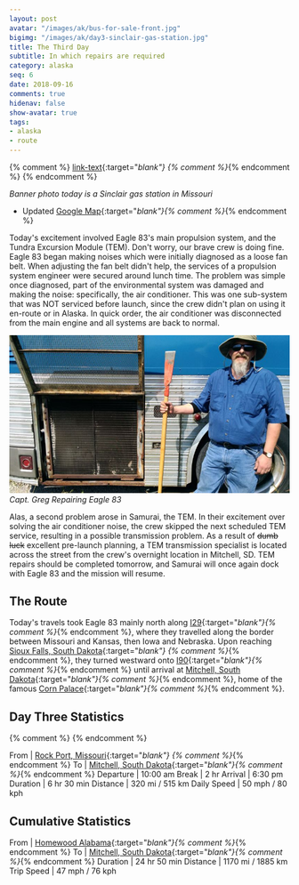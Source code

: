 ```yaml
---
layout: post
avatar: "/images/ak/bus-for-sale-front.jpg"
bigimg: "/images/ak/day3-sinclair-gas-station.jpg"
title: The Third Day
subtitle: In which repairs are required
category: alaska
seq: 6
date: 2018-09-16
comments: true
hidenav: false
show-avatar: true
tags:
- alaska
- route
---
```


{% comment %}
[link-text](link-url){:target="_blank"}
{% comment %}_{% endcomment %}
{% endcomment %}


*Banner photo today is a Sinclair gas station in Missouri*

* Updated [Google Map](https://drive.google.com/open?id=1QToP1iDFNB0dEk8pjlkAVyIr8ThzeEdh&usp=sharing){:target="_blank"}{% comment %}_{% endcomment %}

Today's excitement involved Eagle 83's main propulsion system, 
and the Tundra Excursion Module (TEM). Don't worry, our brave crew is doing fine.
Eagle 83 began making noises which were initially diagnosed as a loose fan belt.
When adjusting the fan belt didn't help, the services of a propulsion system engineer
were secured around lunch time.  The problem was simple once diagnosed, part of
the environmental system was damaged and making the noise: specifically, the air conditioner.
This was one sub-system that was NOT serviced before launch, since the crew didn't plan
on using it en-route or in Alaska.  In quick order, the air conditioner was disconnected
from the main engine and all systems are back to normal.

![day3-repairs](/images/ak/day3-repairs.jpg)
*Capt. Greg Repairing Eagle 83*

Alas, a second problem arose in Samurai, the TEM.  In their excitement over solving the
air conditioner noise, the crew skipped the next scheduled TEM service, resulting
in a possible transmission problem.  As a result of ~~dumb luck~~ excellent pre-launch planning,
a TEM transmission specialist is located across the street from the crew's overnight location
in Mitchell, SD.  TEM repairs should be completed tomorrow, and Samurai will once again dock 
with Eagle 83 and the mission will resume.



## The Route

Today's travels took Eagle 83 mainly north along
[I29](https://en.wikipedia.org/wiki/Interstate_44){:target="_blank"}{% comment %}_{% endcomment %}, 
where they travelled along the border between Missouri and Kansas, then Iowa and Nebraska.
Upon reaching 
[Sioux Falls, South Dakota](https://en.wikipedia.org/wiki/Sioux_Falls,_South_Dakota){:target="_blank"} {% comment %}_{% endcomment %},
they turned westward onto
[I90](https://en.wikipedia.org/wiki/Interstate_90){:target="_blank"}{% comment %}_{% endcomment %}
until arrival at 
[Mitchell, South Dakota](https://en.wikipedia.org/wiki/Mitchell,_South_Dakota){:target="_blank"}{% comment %}_{% endcomment %},
home of the famous
[Corn Palace](https://en.wikipedia.org/wiki/Corn_Palace){:target="_blank"}{% comment %}_{% endcomment %}.


## Day Three Statistics

{% comment %}
{% endcomment %}


From | [Rock Port, Missouri](https://en.wikipedia.org/wiki/Rock_Port,_Missouri){:target="_blank"} {% comment %}_{% endcomment %} 
To | [Mitchell, South Dakota](https://en.wikipedia.org/wiki/Mitchell,_South_Dakota){:target="_blank"}{% comment %}_{% endcomment %}
Departure | 10:00 am 
Break | 2 hr
Arrival | 6:30 pm 
Duration | 6 hr 30 min
Distance | 320 mi / 515 km
Daily Speed | 50 mph / 80 kph


## Cumulative Statistics

From | [Homewood Alabama](https://en.wikipedia.org/wiki/Homewood,_Alabama){:target="_blank"}{% comment %}_{% endcomment %}
To | [Mitchell, South Dakota](https://en.wikipedia.org/wiki/Mitchell,_South_Dakota){:target="_blank"}{% comment %}_{% endcomment %}
Duration | 24 hr 50 min 
Distance | 1170 mi / 1885 km
Trip Speed | 47 mph / 76 kph

